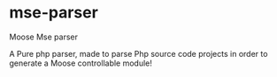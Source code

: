 # mse-parser
Moose Mse parser 

A Pure php parser, made to parse Php source code projects in order to generate a Moose controllable module!  
